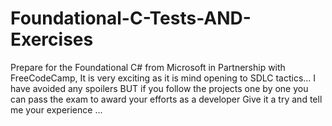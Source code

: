 # Foundational-C-Tests-AND-Exercises

Prepare for the Foundational C# from Microsoft in Partnership with FreeCodeCamp, It is very exciting as it is mind opening to SDLC tactics...
I have avoided any spoilers BUT if you follow the projects one by one you can pass the exam to award your efforts as a developer
Give it a try and tell me your experience ...
